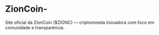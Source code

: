 # ZionCoin-
Site oficial da ZionCoin ($ZIONC) — criptomoeda inovadora com foco em comunidade e transparência.
